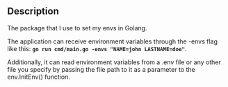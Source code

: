 ## Description

The package that I use to set my envs in Golang.

The application can receive environment variables through the -envs flag like this: **`go run cmd/main.go -envs "NAME=john LASTNAME=doe"`**.

Additionally, it can read environment variables from a .env file or any other file you specify by passing the file path to it as a parameter to the env.InitEnv() function.

